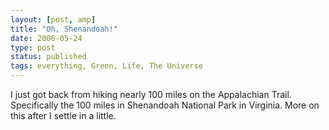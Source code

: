 ```yaml
---
layout: [post, amp]
title: "Oh, Shenandoah!"
date: 2006-05-24
type: post
status: published
tags: everything, Green, Life, The Universe
---
```



I just got back from hiking nearly 100 miles on the Appalachian Trail. Specifically the 100 miles in Shenandoah National Park in Virginia. More on this after I settle in a little.
